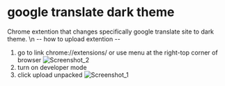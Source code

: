 # google translate dark theme
Chrome extention that changes specifically google translate site to dark theme.
\n
-- how to upload extention --
1. go to link chrome://extensions/ or use menu at the right-top corner of browser ![Screenshot_2](https://github.com/dot-fot/google-translate-dark-theme/assets/117750856/02d168a5-7050-4641-bcff-225e8e8ece58)
2. turn on developer mode 
3. click upload unpacked
![Screenshot_1](https://github.com/dot-fot/google-translate-dark-theme/assets/117750856/49b24976-9e17-4c86-bd98-3f382d380ee7)

